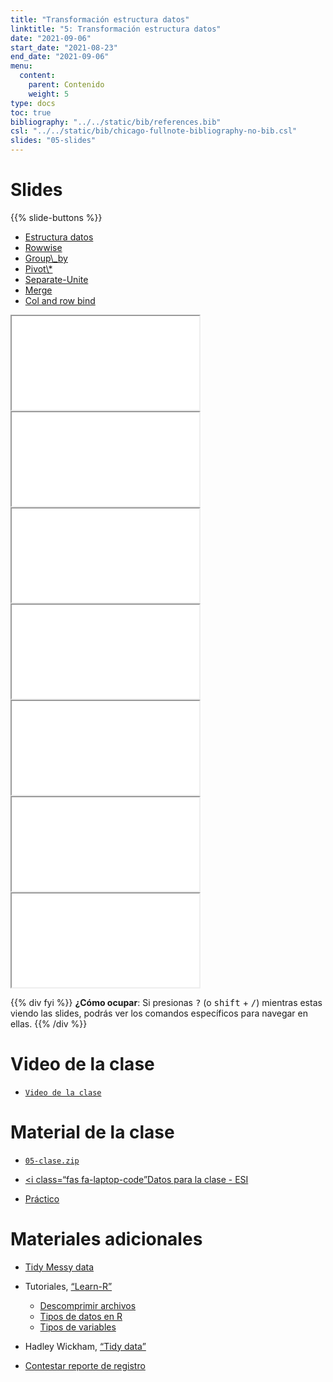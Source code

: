 ```yaml
---
title: "Transformación estructura datos"
linktitle: "5: Transformación estructura datos"
date: "2021-09-06"
start_date: "2021-08-23"
end_date: "2021-09-06"
menu:
  content:
    parent: Contenido
    weight: 5
type: docs
toc: true
bibliography: "../../static/bib/references.bib"
csl: "../../static/bib/chicago-fullnote-bibliography-no-bib.csl"
slides: "05-slides"
---
```


# Slides

{{% slide-buttons %}}

<ul class="nav nav-tabs" id="slide-tabs" role="tablist">
<li class="nav-item">
<a class="nav-link active" id="estructura-datos-tab" data-toggle="tab" href="#estructura-datos" role="tab" aria-controls="estructura-datos" aria-selected="true">Estructura datos</a>
</li>
<li class="nav-item">
<a class="nav-link" id="rowwise-tab" data-toggle="tab" href="#rowwise" role="tab" aria-controls="rowwise" aria-selected="false">Rowwise</a>
</li>
<li class="nav-item">
<a class="nav-link" id="groupby-tab" data-toggle="tab" href="#groupby" role="tab" aria-controls="groupby" aria-selected="false">Group\_by</a>
</li>
<li class="nav-item">
<a class="nav-link" id="pivot-tab" data-toggle="tab" href="#pivot" role="tab" aria-controls="pivot" aria-selected="false">Pivot\*</a>
</li>
<li class="nav-item">
<a class="nav-link" id="separateunite-tab" data-toggle="tab" href="#separateunite" role="tab" aria-controls="separateunite" aria-selected="false">Separate-Unite</a>
</li>
<li class="nav-item">
<a class="nav-link" id="merge-tab" data-toggle="tab" href="#merge" role="tab" aria-controls="merge" aria-selected="false">Merge</a>
</li>
<li class="nav-item">
<a class="nav-link" id="col-and-row-bind-tab" data-toggle="tab" href="#col-and-row-bind" role="tab" aria-controls="col-and-row-bind" aria-selected="false">Col and row bind</a>
</li>
</ul>

<div id="slide-tabs" class="tab-content">

<div id="estructura-datos" class="tab-pane fade show active" role="tabpanel" aria-labelledby="estructura-datos-tab">

<div class="embed-responsive embed-responsive-16by9">

<iframe class="embed-responsive-item" src="/slides/05-slides.html#1">
</iframe>

</div>

</div>

<div id="rowwise" class="tab-pane fade" role="tabpanel" aria-labelledby="rowwise-tab">

<div class="embed-responsive embed-responsive-16by9">

<iframe class="embed-responsive-item" src="/slides/05-slides.html#14">
</iframe>

</div>

</div>

<div id="groupby" class="tab-pane fade" role="tabpanel" aria-labelledby="groupby-tab">

<div class="embed-responsive embed-responsive-16by9">

<iframe class="embed-responsive-item" src="/slides/05-slides.html#29">
</iframe>

</div>

</div>

<div id="pivot" class="tab-pane fade" role="tabpanel" aria-labelledby="pivot-tab">

<div class="embed-responsive embed-responsive-16by9">

<iframe class="embed-responsive-item" src="/slides/05-slides.html#35">
</iframe>

</div>

</div>

<div id="separateunite" class="tab-pane fade" role="tabpanel" aria-labelledby="separateunite-tab">

<div class="embed-responsive embed-responsive-16by9">

<iframe class="embed-responsive-item" src="/slides/05-slides.html#45">
</iframe>

</div>

</div>

<div id="merge" class="tab-pane fade" role="tabpanel" aria-labelledby="merge-tab">

<div class="embed-responsive embed-responsive-16by9">

<iframe class="embed-responsive-item" src="/slides/05-slides.html#52">
</iframe>

</div>

</div>

<div id="col-and-row-bind" class="tab-pane fade" role="tabpanel" aria-labelledby="col-and-row-bind-tab">

<div class="embed-responsive embed-responsive-16by9">

<iframe class="embed-responsive-item" src="/slides/05-slides.html#55">
</iframe>

</div>

</div>

</div>

{{% div fyi %}}
**¿Cómo ocupar**: Si presionas <kbd>?</kbd> (o <kbd>shift</kbd> + <kbd>/</kbd>) mientras estas viendo las slides, podrás ver los comandos específicos para navegar en ellas.
{{% /div %}}

# Video de la clase

-   [<i class="fas fa-video"></i> `Video de la clase`]()

# Material de la clase

-   [<i class="fas fa-file-archive"></i> `05-clase.zip`](https://github.com/learn-R/05-class/raw/main/05-clase.zip)

-   [&lt;i class=“fas fa-laptop-code”</i>Datos para la clase - ESI](https://www.ine.cl/estadisticas/sociales/ingresos-y-gastos/encuesta-suplementaria-de-ingresos)

-   [<i class="fas fa-laptop-code"></i> Práctico](/example/05-practico/)

# Materiales adicionales

-   [Tidy Messy data](https://tidyr.tidyverse.org/)

-   <i class="fab fa-youtube"></i> Tutoriales, [“Learn-R”](https://www.youtube.com/watch?v=UOoMzaWOQJA)

    -   [<i class="fas fa-file-o"></i> Descomprimir archivos](/resource/unzipping)
    -   [<i class="fas fa-file-o"></i> Tipos de datos en R](/resource/r-data-types-example)
    -   [<i class="fas fa-file-o"></i> Tipos de variables](/resource/r-data-types)

-   <i class="fas fa-book"></i> Hadley Wickham, [“Tidy data”](https://r4ds.had.co.nz/tidy-data.html)

-   <i class="fas fa-external-link-square-alt"></i> [Contestar reporte de registro](https://learn-r.formr.org)

